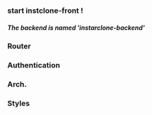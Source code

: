 ### start instclone-front !
##### The backend is named 'instarclone-backend'


### Router
### Authentication
### Arch.
### Styles
### 